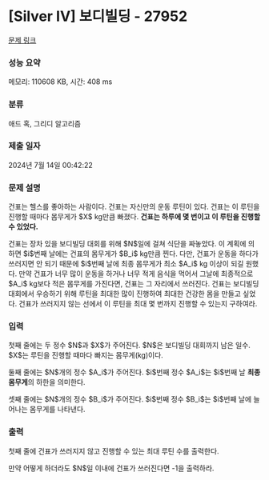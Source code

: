 # [Silver IV] 보디빌딩 - 27952 

[문제 링크](https://www.acmicpc.net/problem/27952) 

### 성능 요약

메모리: 110608 KB, 시간: 408 ms

### 분류

애드 혹, 그리디 알고리즘

### 제출 일자

2024년 7월 14일 00:42:22

### 문제 설명

<p>건표는 헬스를 좋아하는 사람이다. 건표는 자신만의 운동 루틴이 있다. 건표는 이 루틴을 진행할 때마다 몸무게가 $X$ kg만큼 빠졌다. <strong>건표는 하루에 몇 번이고 이 루틴을 진행할 수 있었다.</strong></p>

<p>건표는 장차 있을 보디빌딩 대회를 위해 $N$일에 걸쳐 식단을 짜놓았다. 이 계획에 의하면 $i$번째 날에는 건표의 몸무게가 $B_i$ kg만큼 찐다. 다만, 건표가 운동을 하다가 쓰러지면 안 되기 때문에 $i$번째 날에 최종 몸무게가 최소 $A_i$ kg 이상이 되길 원했다. 만약 건표가 너무 많이 운동을 하거나 너무 적게 음식을 먹어서 그날에 최종적으로 $A_i$ kg보다 적은 몸무게를 가진다면, 건표는 그 자리에서 쓰러진다. 건표는 보디빌딩 대회에서 우승하기 위해 루틴을 최대한 많이 진행하여 최대한 건강한 몸을 만들고 싶었다. 건표가 쓰러지지 않는 선에서 이 루틴을 최대 몇 번까지 진행할 수 있는지 구하여라.</p>

### 입력 

 <p>첫째 줄에는 두 정수 $N$과 $X$가 주어진다. $N$은 보디빌딩 대회까지 남은 일수. $X$는 루틴을 진행할 때마다 빠지는 몸무게(kg)이다.</p>

<p>둘째 줄에는 $N$개의 정수 $A_i$가 주어진다. $i$번째 정수 $A_i$는 $i$번째 날 <strong>최종 몸무게</strong>의 하한을 의미한다.</p>

<p>셋째 줄에는 $N$개의 정수 $B_i$가 주어진다. $i$번째 정수 $B_i$는 $i$번째 날에 늘어나는 몸무게를 나타낸다.</p>

### 출력 

 <p>첫째 줄에 건표가 쓰러지지 않고 진행할 수 있는 최대 루틴 수를 출력한다.</p>

<p>만약 어떻게 하더라도 $N$일 이내에 건표가 쓰러진다면 -1을 출력하라.</p>

